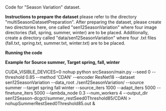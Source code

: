 Code for "Season Variation" dataset. 

**Instructions to prepare the dataset** please refer to the directory "multiSeasonDatasetPreparation". After preparing the dataset, please create two directories here, one called "sen12SeasonVariation" where four image directories (fall, spring, summer, winter) are to be placed. Additionally, create a directory called "data/sen12SeasonVariation" where four .txt files (fall.txt, spring.txt, summer.txt, winter.txt) are to be placed.

**Running the code** 

**Example for Source summer, Target spring, fall, winter**

CUDA_VISIBLE_DEVICES=0 nohup python srcSeason/main.py --seed 0 --threshold 0.85 --method 'CDAN' --encoder ResNet18 --dataset sen12SeasonVariation --data_root ./sen12SeasonVariation/ --source summer --target spring fall winter --source_iters 1000 --adapt_iters 5000 --finetune_iters 5000 --lambda_node 0.3 --num_workers 4 --output_dir sen12Season-dcgct/summer_restSeed0Threshold85/CDAN > nohupSummerRestSeed0Threshold85.out &
